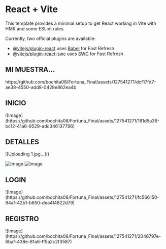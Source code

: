 # React + Vite

This template provides a minimal setup to get React working in Vite with HMR and some ESLint rules.

Currently, two official plugins are available:

- [@vitejs/plugin-react](https://github.com/vitejs/vite-plugin-react/blob/main/packages/plugin-react/README.md) uses [Babel](https://babeljs.io/) for Fast Refresh
- [@vitejs/plugin-react-swc](https://github.com/vitejs/vite-plugin-react-swc) uses [SWC](https://swc.rs/) for Fast Refresh

<h2>MI MUESTRA...</h2>
https://github.com/bochita08/Fortuna_Final/assets/127541271/dcf17fd7-ae38-4550-add8-0428e862ea4b


<h2>INICIO</h2>
![Image](https://github.com/bochita08/Fortuna_Final/assets/127541271/181d5a36-bc12-41a6-9529-adc346137796)

<h2>DETALLES</h2>![Uploading 1.jpg…]()

![Image](https://github.com/bochita08/Fortuna_Final/assets/127541271/fe170dc0-83f4-4031-b268-b6566b19d540)
![Image](https://github.com/bochita08/Fortuna_Final/assets/127541271/1ccd8d3c-d086-4312-b2f0-7ada8a67f899)

<h2>LOGIN</h2>
![Image](https://github.com/bochita08/Fortuna_Final/assets/127541271/fc566150-94af-42b1-b650-dea4f4822d79)

<h2>REGISTRO</h2>
![Image](https://github.com/bochita08/Fortuna_Final/assets/127541271/2046797e-6baf-438e-81a6-ff5a2c2f3587)
